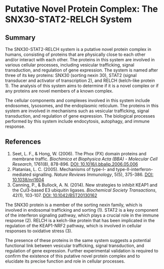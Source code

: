 # Putative Novel Protein Complex: The SNX30-STAT2-RELCH System

## Summary

The SNX30-STAT2-RELCH system is a putative novel protein complex in humans, consisting of proteins that are physically close to each other and/or interact with each other. The proteins in this system are involved in various cellular processes, including vesicular trafficking, signal transduction, and regulation of gene expression. The system is named after three of its key proteins: SNX30 (sorting nexin 30), STAT2 (signal transducer and activator of transcription 2), and RELCH (kelch-like protein 1). The analysis of this system aims to determine if it is a novel complex or if any proteins are novel members of a known complex.

The cellular components and complexes involved in this system include endosomes, lysosomes, and the endoplasmic reticulum. The proteins in this system are involved in mechanisms such as vesicular trafficking, signal transduction, and regulation of gene expression. The biological processes performed by this system include endocytosis, autophagy, and immune response.

## References

1. Seet, L. F., & Hong, W. (2006). The Phox (PX) domain proteins and membrane traffic. *Biochimica et Biophysica Acta (BBA) - Molecular Cell Research*, 1761(8), 878-896. [DOI: 10.1016/j.bbalip.2006.05.006](https://doi.org/10.1016/j.bbalip.2006.05.006)
2. Platanias, L. C. (2005). Mechanisms of type-I- and type-II-interferon-mediated signalling. *Nature Reviews Immunology*, 5(5), 375-386. [DOI: 10.1038/nri1604](https://doi.org/10.1038/nri1604)
3. Canning, P., & Bullock, A. N. (2014). New strategies to inhibit KEAP1 and the Cul3-based E3 ubiquitin ligases. *Biochemical Society Transactions*, 42(1), 103-107. [DOI: 10.1042/BST20130162](https://doi.org/10.1042/BST20130162)

The SNX30 protein is a member of the sorting nexin family, which is involved in endosomal trafficking and sorting (1). STAT2 is a key component of the interferon signaling pathway, which plays a crucial role in the immune response (2). RELCH is a kelch-like protein that has been implicated in the regulation of the KEAP1-NRF2 pathway, which is involved in cellular responses to oxidative stress (3).

The presence of these proteins in the same system suggests a potential functional link between vesicular trafficking, signal transduction, and regulation of gene expression. Further experimental validation is required to confirm the existence of this putative novel protein complex and to elucidate its precise function and role in cellular processes.